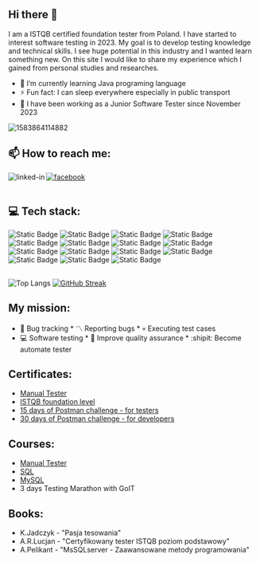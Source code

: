 ## Hi there 👋
I am a ISTQB certified foundation tester from Poland. I have started to interest software testing in 2023. My goal is to develop testing knowledge and technical skills. I see huge potential in this industry and I wanted learn something new. On this site I would like to share my experience which I gained from personal studies and researches.
- 🌱 I’m currently learning Java programing language
- ⚡ Fun fact: I can sleep everywhere especially in public transport
- 🔭 I have been working as a Junior Software Tester since November 2023

![1583864114882](https://github.com/user-attachments/assets/249ca9e2-03fc-4964-a8f5-697672c5b0a0)



## 📫 How to reach me: 
[<img align="left" alt="linked-in" src="https://img.shields.io/badge/linkedin-%230077B5.svg?&style=for-the-badge&logo=linkedin&logoColor=white" />](https://www.linkedin.com/in/patryk-prentki-1b8816164/)
[<img alt="facebook" src="https://img.shields.io/badge/facebook-%231877F2.svg?&style=for-the-badge&logo=facebook&logoColor=white" />](https://www.facebook.com/patryk.prentki/)<br><br>

## 💻 Tech stack:

![Static Badge](https://img.shields.io/badge/openjdk-%23000000?style=for-the-badge&logo=openjdk&logoColor=black&labelColor=white&color=white)
![Static Badge](https://img.shields.io/badge/intellijidea-%2300000?style=for-the-badge&logo=intellijidea&logoColor=white&labelColor=black&color=black)
![Static Badge](https://img.shields.io/badge/Selenium-%2343B02A?style=for-the-badge&logo=Selenium&logoColor=green&labelColor=white&color=white)
![Static Badge](https://img.shields.io/badge/HTML-%23E34F26?style=for-the-badge&logo=HTML5&logoColor=Orange&labelColor=white&color=white)
![Static Badge](https://img.shields.io/badge/CSS-%231572B6?style=for-the-badge&logo=CSS3&logoColor=blue&labelColor=white&color=white)
![Static Badge](https://img.shields.io/badge/Postman-FF6C37?style=for-the-badge&logo=postman&logoColor=white)
![Static Badge](https://img.shields.io/badge/Swagger-%2385EA2D?style=for-the-badge&logo=Swagger&logoColor=black&labelColor=green&color=white)
![Static Badge](https://img.shields.io/badge/MySQL-%234479A1?style=for-the-badge&logo=MySQL&logoColor=white)
![Static Badge](https://img.shields.io/badge/PostgreSQL-%234169E1?style=for-the-badge&logo=PostgreSQL&logoColor=blue&labelColor=white&color=blue)
![Static Badge](https://img.shields.io/badge/GoogleChrome-4285F4?style=for-the-badge&logo=GoogleChrome&logoColor=green&label=DevTools&labelColor=black&color=black)
![Static Badge](https://img.shields.io/badge/Jira-%230052CC?style=for-the-badge&logo=Jira&logoColor=white)
![Static Badge](https://img.shields.io/badge/Testrail-%2365C179?style=for-the-badge&logo=Testrail&logoColor=green&labelColor=white&color=white)
![Static Badge](https://img.shields.io/badge/Git-%23F05032?style=for-the-badge&logo=Git&logoColor=red&labelColor=white&color=white)
![Static Badge](https://img.shields.io/badge/Maven-%23C71A36?style=for-the-badge&logo=Apache%20Maven&logoColor=red&labelColor=white&color=white)
![Static Badge](https://img.shields.io/badge/Jenkins-%23D24939?style=for-the-badge&logo=Jenkins&logoColor=black&labelColor=white&color=black)

##
![Top Langs](https://github-readme-stats.vercel.app/api/top-langs/?username=Helium0&hide=javascript,css,scss,html&theme=tokyonight)
[![GitHub Streak](https://github-readme-streak-stats.herokuapp.com?user=Helium0&theme=dark&hide_border=true&border_radius=10&date_format=M%20j%5B%2C%20Y%5D)](https://git.io/streak-stats)



## My mission:
* 🎯 Bug tracking * 〽️ Reporting bugs * 💀 Executing test cases
* 💻 Software testing * 💯 Improve quality assurance * :shipit: Become automate tester

## Certificates:
- [Manual Tester](https://i.imgur.com/8LS06DI.jpg)
- [ISTQB foundation level](https://i.imgur.com/NEvkCgi.jpg)
- [15 days of Postman challenge - for testers](https://imgur.com/a/Aq7zfHo)
- [30 days of Postman challenge - for developers](https://imgur.com/PMCuoVO)

## Courses:

- [Manual Tester](https://dobrekursy.it/tester/)
- [SQL](https://www.w3schools.com/sql/default.asp)
- [MySQL](https://www.udemy.com/course/mysql-ponad-80-praktycznych-cwiczen-odpowiedzi/)
- 3 days Testing Marathon with GoIT

## Books:

- K.Jadczyk - "Pasja tesowania"
- A.R.Lucjan - "Certyfikowany tester ISTQB poziom podstawowy"
- A.Pelikant - "MsSQLserver - Zaawansowane metody programowania"
